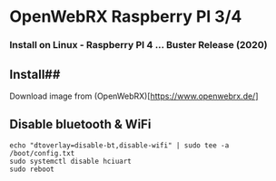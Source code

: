 # OpenWebRX Raspberry PI 3/4 #

### Install on Linux - Raspberry PI 4 ... Buster Release (2020) ###

## Install##
Download image from (OpenWebRX)[https://www.openwebrx.de/]

## Disable bluetooth & WiFi ##
```console
echo "dtoverlay=disable-bt,disable-wifi" | sudo tee -a /boot/config.txt
sudo systemctl disable hciuart
sudo reboot
```
